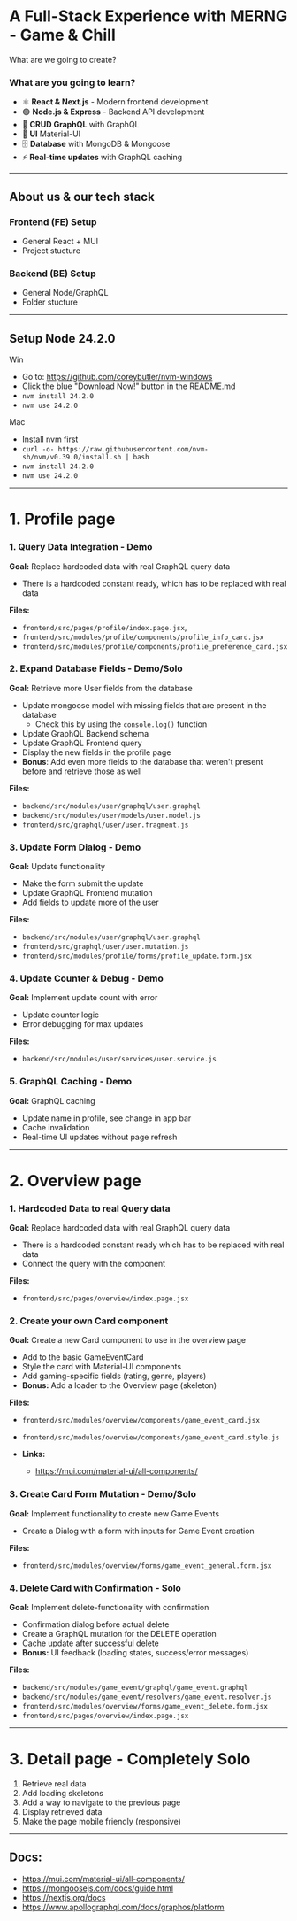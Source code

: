 # A Full-Stack Experience with MERNG - Game & Chill
What are we going to create?

### What are you going to learn?
- ⚛️ **React & Next.js** - Modern frontend development
- 🟢 **Node.js & Express** - Backend API development
- 🔄 **CRUD GraphQL** with GraphQL
- 🎨 **UI** Material-UI
- 🗄️ **Database** with MongoDB & Mongoose
- ⚡ **Real-time updates** with GraphQL caching

--- --- --- --- --- ---

## About us & our tech stack
### Frontend (FE) Setup
- General React + MUI
- Project stucture

### Backend (BE) Setup  
- General Node/GraphQL
- Folder stucture

--- --- --- --- --- ---

## Setup Node 24.2.0
Win
- Go to: https://github.com/coreybutler/nvm-windows
- Click the blue "Download Now!" button in the README.md
- `nvm install 24.2.0`
- `nvm use 24.2.0`

Mac
- Install nvm first
- `curl -o- https://raw.githubusercontent.com/nvm-sh/nvm/v0.39.0/install.sh | bash`
- `nvm install 24.2.0`
- `nvm use 24.2.0`

--- --- --- --- --- ---
# 1. Profile page
### 1. Query Data Integration - Demo
**Goal:** Replace hardcoded data with real GraphQL query data
- There is a hardcoded constant ready, which has to be replaced with real data

**Files:**
  - `frontend/src/pages/profile/index.page.jsx`, 
  - `frontend/src/modules/profile/components/profile_info_card.jsx`
  - `frontend/src/modules/profile/components/profile_preference_card.jsx`

### 2. Expand Database Fields - Demo/Solo
**Goal:** Retrieve more User fields from the database
- Update mongoose model with missing fields that are present in the database
  - Check this by using the `console.log()` function
- Update GraphQL Backend schema
- Update GraphQL Frontend query
- Display the new fields in the profile page
- **Bonus**: Add even more fields to the database that weren't present before and retrieve those as well

**Files:**
  - `backend/src/modules/user/graphql/user.graphql` 
  - `backend/src/modules/user/models/user.model.js`
  - `frontend/src/graphql/user/user.fragment.js`

### 3. Update Form Dialog - Demo
**Goal:** Update functionality
- Make the form submit the update
- Update GraphQL Frontend mutation
- Add fields to update more of the user

**Files:**
  - `backend/src/modules/user/graphql/user.graphql`
  - `frontend/src/graphql/user/user.mutation.js`
  - `frontend/src/modules/profile/forms/profile_update.form.jsx`

### 4. Update Counter & Debug - Demo
**Goal:** Implement update count with error
- Update counter logic
- Error debugging for max updates

**Files:**
  - `backend/src/modules/user/services/user.service.js` 

### 5. GraphQL Caching - Demo
**Goal:** GraphQL caching
- Update name in profile, see change in app bar
- Cache invalidation
- Real-time UI updates without page refresh

--- --- --- --- --- ---

# 2. Overview page
### 1. Hardcoded Data to real Query data
**Goal:** Replace hardcoded data with real GraphQL query data
- There is a hardcoded constant ready which has to be replaced with real data
- Connect the query with the component

**Files:**
  - `frontend/src/pages/overview/index.page.jsx`

### 2. Create your own Card component
**Goal:** Create a new Card component to use in the overview page
- Add to the basic GameEventCard
- Style the card with Material-UI components
- Add gaming-specific fields (rating, genre, players)  
- **Bonus:** Add a loader to the Overview page (skeleton)

**Files:**
  - `frontend/src/modules/overview/components/game_event_card.jsx`
  - `frontend/src/modules/overview/components/game_event_card.style.js`

- **Links:**
  - https://mui.com/material-ui/all-components/

### 3. Create Card Form Mutation - **Demo/Solo**
**Goal:** Implement functionality to create new Game Events
- Create a Dialog with a form with inputs for Game Event creation

**Files:** 
  - `frontend/src/modules/overview/forms/game_event_general.form.jsx`

### 4. Delete Card with Confirmation - **Solo**
**Goal:** Implement delete-functionality with confirmation
- Confirmation dialog before actual delete
- Create a GraphQL mutation for the DELETE operation
- Cache update after successful delete
- **Bonus:** UI feedback (loading states, success/error messages)

**Files:**
  - `backend/src/modules/game_event/graphql/game_event.graphql`
  - `backend/src/modules/game_event/resolvers/game_event.resolver.js`
  - `frontend/src/modules/overview/forms/game_event_delete.form.jsx`
  - `frontend/src/pages/overview/index.page.jsx`

--- --- --- --- --- ---

# 3. Detail page - **Completely Solo**
1. Retrieve real data
2. Add loading skeletons
3. Add a way to navigate to the previous page
4. Display retrieved data
5. Make the page mobile friendly (responsive)

--- --- --- --- --- ---
## Docs:
- https://mui.com/material-ui/all-components/
- https://mongoosejs.com/docs/guide.html
- https://nextjs.org/docs
- https://www.apollographql.com/docs/graphos/platform
